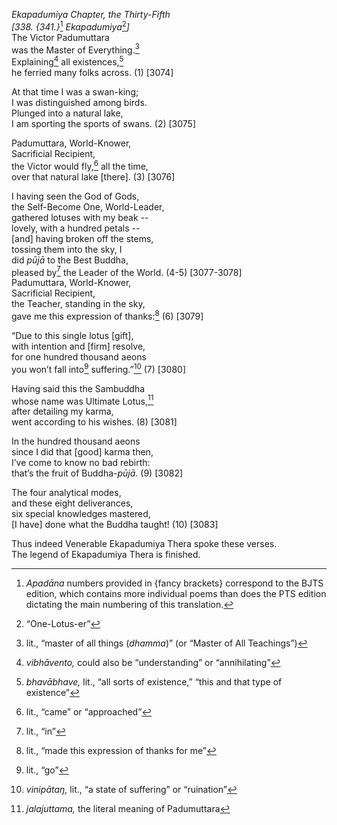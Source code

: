 *Ekapadumiya Chapter, the Thirty-Fifth*  
*\[338. {341.}*[^1] *Ekapadumiya*[^2]*\]*  
The Victor Padumuttara  
was the Master of Everything.[^3]  
Explaining[^4] all existences,[^5]  
he ferried many folks across. (1) \[3074\]

At that time I was a swan-king;  
I was distinguished among birds.  
Plunged into a natural lake,  
I am sporting the sports of swans. (2) \[3075\]

Padumuttara, World-Knower,  
Sacrificial Recipient,  
the Victor would fly,[^6] all the time,  
over that natural lake \[there\]. (3) \[3076\]

I having seen the God of Gods,  
the Self-Become One, World-Leader,  
gathered lotuses with my beak --  
lovely, with a hundred petals --  
\[and\] having broken off the stems,  
tossing them into the sky, I  
did *pūjā* to the Best Buddha,  
pleased by[^7] the Leader of the World. (4-5) \[3077-3078\]  
Padumuttara, World-Knower,  
Sacrificial Recipient,  
the Teacher, standing in the sky,  
gave me this expression of thanks:[^8] (6) \[3079\]

“Due to this single lotus \[gift\],  
with intention and \[firm\] resolve,  
for one hundred thousand aeons  
you won’t fall into[^9] suffering.”[^10] (7) \[3080\]

Having said this the Sambuddha  
whose name was Ultimate Lotus,[^11]  
after detailing my karma,  
went according to his wishes. (8) \[3081\]

In the hundred thousand aeons  
since I did that \[good\] karma then,  
I’ve come to know no bad rebirth:  
that’s the fruit of Buddha-*pūjā.* (9) \[3082\]

The four analytical modes,  
and these eight deliverances,  
six special knowledges mastered,  
\[I have\] done what the Buddha taught! (10) \[3083\]

Thus indeed Venerable Ekapadumiya Thera spoke these verses.  
The legend of Ekapadumiya Thera is finished.

[^1]: *Apadāna* numbers provided in {fancy brackets} correspond to the BJTS edition, which contains more individual poems than does the PTS edition dictating the main numbering of this translation.

[^2]: “One-Lotus-er”

[^3]: lit., “master of all things (*dhamma*)” (or “Master of All Teachings”)

[^4]: *vibhāvento,* could also be “understanding” or “annihilating”

[^5]: *bhavābhave,* lit., “all sorts of existence,” “this and that type of existence”

[^6]: lit., “came” or “approached”

[^7]: lit., “in”

[^8]: lit., “made this expression of thanks for me”

[^9]: lit., “go”

[^10]: *vinipātaŋ,* lit., “a state of suffering” or “ruination”

[^11]: *jalajuttama,* the literal meaning of Padumuttara
